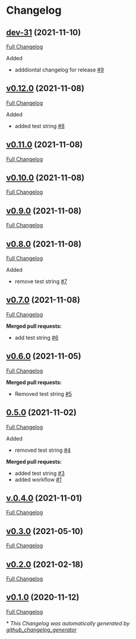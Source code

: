 # Changelog

## [dev-31](https://github.com/eike-hass/identity.rs/tree/dev-31) (2021-11-10)

[Full Changelog](https://github.com/eike-hass/identity.rs/compare/v0.12.0...dev-31)

Added

- adddiontal changelog for release [\#9](https://github.com/eike-hass/identity.rs/pull/9)

## [v0.12.0](https://github.com/eike-hass/identity.rs/tree/v0.12.0) (2021-11-08)

[Full Changelog](https://github.com/eike-hass/identity.rs/compare/v0.11.0...v0.12.0)

Added

- added test string [\#8](https://github.com/eike-hass/identity.rs/pull/8)

## [v0.11.0](https://github.com/eike-hass/identity.rs/tree/v0.11.0) (2021-11-08)

[Full Changelog](https://github.com/eike-hass/identity.rs/compare/v0.10.0...v0.11.0)

## [v0.10.0](https://github.com/eike-hass/identity.rs/tree/v0.10.0) (2021-11-08)

[Full Changelog](https://github.com/eike-hass/identity.rs/compare/v0.9.0...v0.10.0)

## [v0.9.0](https://github.com/eike-hass/identity.rs/tree/v0.9.0) (2021-11-08)

[Full Changelog](https://github.com/eike-hass/identity.rs/compare/v0.8.0...v0.9.0)

## [v0.8.0](https://github.com/eike-hass/identity.rs/tree/v0.8.0) (2021-11-08)

[Full Changelog](https://github.com/eike-hass/identity.rs/compare/v0.7.0...v0.8.0)

Added

- remove test string [\#7](https://github.com/eike-hass/identity.rs/pull/7)

## [v0.7.0](https://github.com/eike-hass/identity.rs/tree/v0.7.0) (2021-11-08)

[Full Changelog](https://github.com/eike-hass/identity.rs/compare/v0.6.0...v0.7.0)

**Merged pull requests:**

- add test string [\#6](https://github.com/eike-hass/identity.rs/pull/6)

## [v0.6.0](https://github.com/eike-hass/identity.rs/tree/v0.6.0) (2021-11-05)

[Full Changelog](https://github.com/eike-hass/identity.rs/compare/0.5.0...v0.6.0)

**Merged pull requests:**

- Removed test string [\#5](https://github.com/eike-hass/identity.rs/pull/5)

## [0.5.0](https://github.com/eike-hass/identity.rs/tree/0.5.0) (2021-11-02)

[Full Changelog](https://github.com/eike-hass/identity.rs/compare/v.0.4.0...0.5.0)

Added

- removed test string [\#4](https://github.com/eike-hass/identity.rs/pull/4)

**Merged pull requests:**

- added test string [\#3](https://github.com/eike-hass/identity.rs/pull/3)
- added workflow [\#1](https://github.com/eike-hass/identity.rs/pull/1)

## [v.0.4.0](https://github.com/eike-hass/identity.rs/tree/v.0.4.0) (2021-11-01)

[Full Changelog](https://github.com/eike-hass/identity.rs/compare/v0.3.0...v.0.4.0)

## [v0.3.0](https://github.com/eike-hass/identity.rs/tree/v0.3.0) (2021-05-10)

[Full Changelog](https://github.com/eike-hass/identity.rs/compare/v0.2.0...v0.3.0)

## [v0.2.0](https://github.com/eike-hass/identity.rs/tree/v0.2.0) (2021-02-18)

[Full Changelog](https://github.com/eike-hass/identity.rs/compare/v0.1.0...v0.2.0)

## [v0.1.0](https://github.com/eike-hass/identity.rs/tree/v0.1.0) (2020-11-12)

[Full Changelog](https://github.com/eike-hass/identity.rs/compare/360bf5ce64a7f418249cdeadccb22b9aea7daeb6...v0.1.0)



\* *This Changelog was automatically generated by [github_changelog_generator](https://github.com/github-changelog-generator/github-changelog-generator)*
